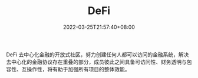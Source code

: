 ﻿---
weight: 
title: "DeFi"
description: "DeFi 去中心化金融的开放式社区，努力创建任何人都可以访问的金融系统，解决去中心化的金融协议存在重叠的部分，成员彼此之间具备可访问性、财务透明与包容性、互操作性，将有助于..."
date: 2022-03-25T21:57:40+08:00
lastmod: 2022-03-25T16:45:40+08:00
draft: false
authors: ["Metabd"]
featuredImage: "defi.jpg"
link: ""
tags: ["元宇宙社区","DeFi"]
categories: ["navigation"]
navigation: ["元宇宙社区"]
lightgallery: true
toc: true
pinned: false
recommend: false
recommend1: false
---
DeFi 去中心化金融的开放式社区，努力创建任何人都可以访问的金融系统，解决去中心化的金融协议存在重叠的部分，成员彼此之间具备可访问性、财务透明与包容性、互操作性，将有助于加强所有项目的整体效能。
